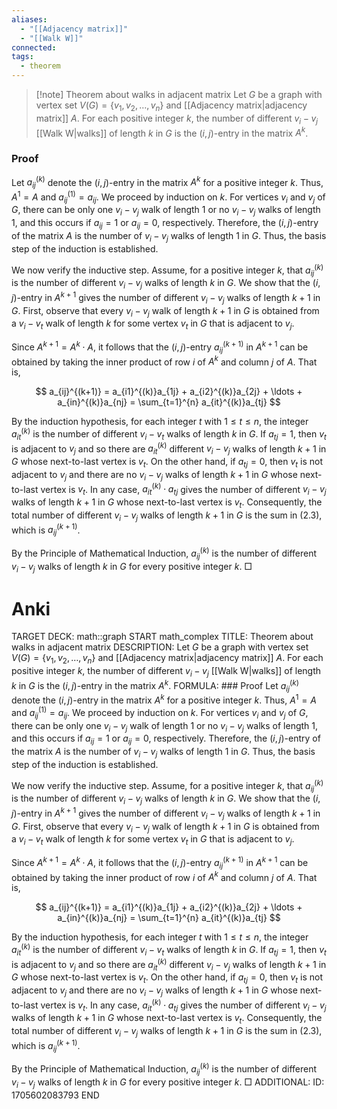 ```yaml
---
aliases: 
  - "[[Adjacency matrix]]"
  - "[[Walk W]]"
connected: 
tags:
  - theorem
---
```


> [!note] Theorem about walks in adjacent matrix
Let $G$ be a graph with vertex set $V(G) = \{v_1, v_2, \ldots, v_n\}$ and [[Adjacency matrix|adjacency matrix]]  $A$. For each positive integer $k$, the number of different $v_i - v_j$  [[Walk W|walks]] of length $k$ in $G$ is the $(i,j)$-entry in the matrix $A^k$.

### Proof
Let $a_{ij}^{(k)}$ denote the $(i,j)$-entry in the matrix $A^k$ for a positive integer $k$. Thus, $A^1 = A$ and $a_{ij}^{(1)} = a_{ij}$. We proceed by induction on $k$. For vertices $v_i$ and $v_j$ of $G$, there can be only one $v_i - v_j$ walk of length 1 or no $v_i - v_j$ walks of length 1, and this occurs if $a_{ij} = 1$ or $a_{ij} = 0$, respectively. Therefore, the $(i,j)$-entry of the matrix $A$ is the number of $v_i - v_j$ walks of length 1 in $G$. Thus, the basis step of the induction is established.

We now verify the inductive step. Assume, for a positive integer $k$, that $a_{ij}^{(k)}$ is the number of different $v_i - v_j$ walks of length $k$ in $G$. We show that the $(i,j)$-entry in $A^{k+1}$ gives the number of different $v_i - v_j$ walks of length $k+1$ in $G$. First, observe that every $v_i - v_j$ walk of length $k+1$ in $G$ is obtained from a $v_i - v_t$ walk of length $k$ for some vertex $v_t$ in $G$ that is adjacent to $v_j$.

Since $A^{k+1} = A^k \cdot A$, it follows that the $(i,j)$-entry $a_{ij}^{(k+1)}$ in $A^{k+1}$ can be obtained by taking the inner product of row $i$ of $A^k$ and column $j$ of $A$. That is,

$$
a_{ij}^{(k+1)} = a_{i1}^{(k)}a_{1j} + a_{i2}^{(k)}a_{2j} + \ldots + a_{in}^{(k)}a_{nj} = \sum_{t=1}^{n} a_{it}^{(k)}a_{tj}
$$

By the induction hypothesis, for each integer $t$ with $1 \le t \le n$, the integer $a_{it}^{(k)}$ is the number of different $v_i - v_t$ walks of length $k$ in $G$. If $a_{tj} = 1$, then $v_t$ is adjacent to $v_j$ and so there are $a_{it}^{(k)}$ different $v_i - v_j$ walks of length $k + 1$ in $G$ whose next-to-last vertex is $v_t$. On the other hand, if $a_{tj} = 0$, then $v_t$ is not adjacent to $v_j$ and there are no $v_i - v_j$ walks of length $k + 1$ in $G$ whose next-to-last vertex is $v_t$. In any case, $a_{it}^{(k)} \cdot a_{tj}$ gives the number of different $v_i - v_j$ walks of length $k + 1$ in $G$ whose next-to-last vertex is $v_t$. Consequently, the total number of different $v_i - v_j$ walks of length $k + 1$ in $G$ is the sum in (2.3), which is $a_{ij}^{(k+1)}$.

By the Principle of Mathematical Induction, $a_{ij}^{(k)}$ is the number of different $v_i - v_j$ walks of length $k$ in $G$ for every positive integer $k$. □

# Anki
TARGET DECK: math::graph
START
math_complex
TITLE: Theorem about walks in adjacent matrix
DESCRIPTION: Let $G$ be a graph with vertex set $V(G) = \{v_1, v_2, \ldots, v_n\}$ and [[Adjacency matrix|adjacency matrix]]  $A$. For each positive integer $k$, the number of different $v_i - v_j$  [[Walk W|walks]] of length $k$ in $G$ is the $(i,j)$-entry in the matrix $A^k$.
FORMULA: ### Proof
Let $a_{ij}^{(k)}$ denote the $(i,j)$-entry in the matrix $A^k$ for a positive integer $k$. Thus, $A^1 = A$ and $a_{ij}^{(1)} = a_{ij}$. We proceed by induction on $k$. For vertices $v_i$ and $v_j$ of $G$, there can be only one $v_i - v_j$ walk of length 1 or no $v_i - v_j$ walks of length 1, and this occurs if $a_{ij} = 1$ or $a_{ij} = 0$, respectively. Therefore, the $(i,j)$-entry of the matrix $A$ is the number of $v_i - v_j$ walks of length 1 in $G$. Thus, the basis step of the induction is established.

We now verify the inductive step. Assume, for a positive integer $k$, that $a_{ij}^{(k)}$ is the number of different $v_i - v_j$ walks of length $k$ in $G$. We show that the $(i,j)$-entry in $A^{k+1}$ gives the number of different $v_i - v_j$ walks of length $k+1$ in $G$. First, observe that every $v_i - v_j$ walk of length $k+1$ in $G$ is obtained from a $v_i - v_t$ walk of length $k$ for some vertex $v_t$ in $G$ that is adjacent to $v_j$.

Since $A^{k+1} = A^k \cdot A$, it follows that the $(i,j)$-entry $a_{ij}^{(k+1)}$ in $A^{k+1}$ can be obtained by taking the inner product of row $i$ of $A^k$ and column $j$ of $A$. That is,

$$
a_{ij}^{(k+1)} = a_{i1}^{(k)}a_{1j} + a_{i2}^{(k)}a_{2j} + \ldots + a_{in}^{(k)}a_{nj} = \sum_{t=1}^{n} a_{it}^{(k)}a_{tj}
$$

By the induction hypothesis, for each integer $t$ with $1 \le t \le n$, the integer $a_{it}^{(k)}$ is the number of different $v_i - v_t$ walks of length $k$ in $G$. If $a_{tj} = 1$, then $v_t$ is adjacent to $v_j$ and so there are $a_{it}^{(k)}$ different $v_i - v_j$ walks of length $k + 1$ in $G$ whose next-to-last vertex is $v_t$. On the other hand, if $a_{tj} = 0$, then $v_t$ is not adjacent to $v_j$ and there are no $v_i - v_j$ walks of length $k + 1$ in $G$ whose next-to-last vertex is $v_t$. In any case, $a_{it}^{(k)} \cdot a_{tj}$ gives the number of different $v_i - v_j$ walks of length $k + 1$ in $G$ whose next-to-last vertex is $v_t$. Consequently, the total number of different $v_i - v_j$ walks of length $k + 1$ in $G$ is the sum in (2.3), which is $a_{ij}^{(k+1)}$.

By the Principle of Mathematical Induction, $a_{ij}^{(k)}$ is the number of different $v_i - v_j$ walks of length $k$ in $G$ for every positive integer $k$. □
ADDITIONAL:
ID: 1705602083793
END














